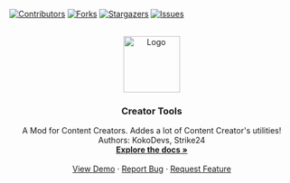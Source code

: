 <!-- Improved compatibility of back to top link: See: https://github.com/othneildrew/Best-README-Template/pull/73 -->
<a name="readme-top"></a>
<!--
*** Thanks for checking out the Best-README-Template. If you have a suggestion
*** that would make this better, please fork the repo and create a pull request
*** or simply open an issue with the tag "enhancement".
*** Don't forget to give the project a star!
*** Thanks again! Now go create something AMAZING! :D
-->



<!-- PROJECT SHIELDS -->
<!--
*** I'm using markdown "reference style" links for readability.
*** Reference links are enclosed in brackets [ ] instead of parentheses ( ).
*** See the bottom of this document for the declaration of the reference variables
*** for contributors-url, forks-url, etc. This is an optional, concise syntax you may use.
*** https://www.markdownguide.org/basic-syntax/#reference-style-links
-->
[![Contributors][contributors-shield]][contributors-url]
[![Forks][forks-shield]][forks-url]
[![Stargazers][stars-shield]][stars-url]
[![Issues][issues-shield]][issues-url]

<!-- PROJECT LOGO -->
<br />
<div align="center">
  <a href="https://github.com/KokoDevs/CreatorTools">
    <img src="https://media.discordapp.net/attachments/960225928263368745/1138402534386585680/CreatorTools.png?width=671&height=671" alt="Logo" width="100" height="100">
  </a>

<h3 align="center">Creator Tools</h3>

  <p align="center">
    A Mod for Content Creators. Addes a lot of Content Creator's utilities! <br>
    Authors: KokoDevs, Strike24
    <br />
    <a href="https://github.com/KokoDevs/CreatorTools"><strong>Explore the docs »</strong></a>
    <br />
    <br />
    <a href="https://github.com/KokoDevs/CreatorTools">View Demo</a>
    ·
    <a href="https://github.com/KokoDevs/CreatorTools/issues">Report Bug</a>
    ·
    <a href="https://github.com/KokoDevs/CreatorTools/issues">Request Feature</a>
  </p>
</div>

<!-- MARKDOWN LINKS & IMAGES -->
<!-- https://www.markdownguide.org/basic-syntax/#reference-style-links -->
[contributors-shield]: https://img.shields.io/github/contributors/KokoDevs/CreatorTools.svg?style=for-the-badge
[contributors-url]: https://github.com/KokoDevs/CreatorTools/graphs/contributors
[forks-shield]: https://img.shields.io/github/forks/KokoDevs/CreatorTools.svg?style=for-the-badge
[forks-url]: https://github.com/KokoDevs/CreatorTools/network/members
[stars-shield]: https://img.shields.io/github/stars/KokoDevs/CreatorTools.svg?style=for-the-badge
[stars-url]: https://github.com/KokoDevs/CreatorTools/stargazers
[issues-shield]: https://img.shields.io/github/issues/KokoDevs/CreatorTools.svg?style=for-the-badge
[issues-url]: https://github.com/KokoDevs/CreatorTools/issues
[Bootstrap.com]: https://img.shields.io/badge/Bootstrap-563D7C?style=for-the-badge&logo=bootstrap&logoColor=white
[Bootstrap-url]: https://getbootstrap.com
[JQuery.com]: https://img.shields.io/badge/jQuery-0769AD?style=for-the-badge&logo=jquery&logoColor=white
[JQuery-url]: https://jquery.com 
